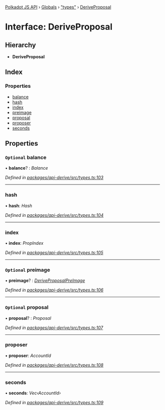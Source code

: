 [Polkadot JS API](../README.md) › [Globals](../globals.md) › ["types"](../modules/_types_.md) › [DeriveProposal](_types_.deriveproposal.md)

# Interface: DeriveProposal

## Hierarchy

* **DeriveProposal**

## Index

### Properties

* [balance](_types_.deriveproposal.md#optional-balance)
* [hash](_types_.deriveproposal.md#hash)
* [index](_types_.deriveproposal.md#index)
* [preimage](_types_.deriveproposal.md#optional-preimage)
* [proposal](_types_.deriveproposal.md#optional-proposal)
* [proposer](_types_.deriveproposal.md#proposer)
* [seconds](_types_.deriveproposal.md#seconds)

## Properties

### `Optional` balance

• **balance**? : *Balance*

*Defined in [packages/api-derive/src/types.ts:103](https://github.com/polkadot-js/api/blob/006c686c1/packages/api-derive/src/types.ts#L103)*

___

###  hash

• **hash**: *Hash*

*Defined in [packages/api-derive/src/types.ts:104](https://github.com/polkadot-js/api/blob/006c686c1/packages/api-derive/src/types.ts#L104)*

___

###  index

• **index**: *PropIndex*

*Defined in [packages/api-derive/src/types.ts:105](https://github.com/polkadot-js/api/blob/006c686c1/packages/api-derive/src/types.ts#L105)*

___

### `Optional` preimage

• **preimage**? : *[DeriveProposalPreImage](_types_.deriveproposalpreimage.md)*

*Defined in [packages/api-derive/src/types.ts:106](https://github.com/polkadot-js/api/blob/006c686c1/packages/api-derive/src/types.ts#L106)*

___

### `Optional` proposal

• **proposal**? : *Proposal*

*Defined in [packages/api-derive/src/types.ts:107](https://github.com/polkadot-js/api/blob/006c686c1/packages/api-derive/src/types.ts#L107)*

___

###  proposer

• **proposer**: *AccountId*

*Defined in [packages/api-derive/src/types.ts:108](https://github.com/polkadot-js/api/blob/006c686c1/packages/api-derive/src/types.ts#L108)*

___

###  seconds

• **seconds**: *Vec‹AccountId›*

*Defined in [packages/api-derive/src/types.ts:109](https://github.com/polkadot-js/api/blob/006c686c1/packages/api-derive/src/types.ts#L109)*
